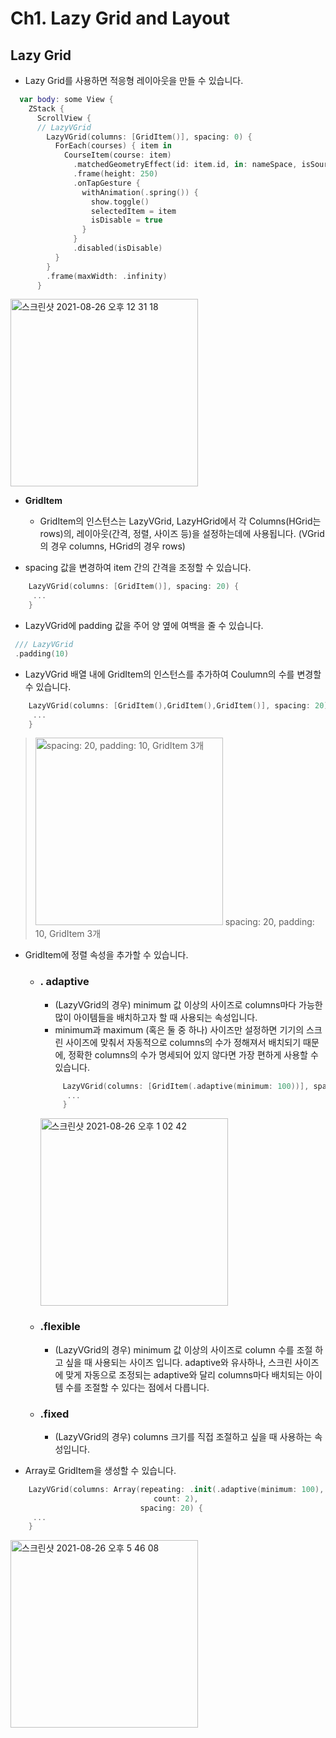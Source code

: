 # Ch1. Lazy Grid and Layout

## Lazy Grid
- Lazy Grid를 사용하면 적응형 레이아웃을 만들 수 있습니다.

```swift
  var body: some View {
    ZStack {
      ScrollView {
      // LazyVGrid
        LazyVGrid(columns: [GridItem()], spacing: 0) {
          ForEach(courses) { item in
            CourseItem(course: item)
              .matchedGeometryEffect(id: item.id, in: nameSpace, isSource: !show)
              .frame(height: 250)
              .onTapGesture {
                withAnimation(.spring()) {
                  show.toggle()
                  selectedItem = item
                  isDisable = true
                }
              }
              .disabled(isDisable)
          }
        }
        .frame(maxWidth: .infinity)
      }
```

<img width="300" alt="스크린샷 2021-08-26 오후 12 31 18" src="https://user-images.githubusercontent.com/59811450/130896090-b1c936fe-1f91-43f8-b23a-e7f71733382e.png">

- **GridItem**
  - GridItem의 인스턴스는 LazyVGrid, LazyHGrid에서 각 Columns(HGrid는 rows)의, 레이아웃(간격, 정렬, 사이즈 등)을 설정하는데에 사용됩니다. (VGrid의 경우 columns, HGrid의 경우 rows)

- spacing 값을 변경하여 item 간의 간격을 조정할 수 있습니다.
 ```swift
     LazyVGrid(columns: [GridItem()], spacing: 20) {
      ...
     }
 ```
- LazyVGrid에 padding 값을 주어 양 옆에 여백을 줄 수 있습니다.
 ```swift
  /// LazyVGrid
  .padding(10)
 ```
- LazyVGrid 배열 내에 GridItem의 인스턴스를 추가하여 Coulumn의 수를 변경할 수 있습니다.
 ```swift
     LazyVGrid(columns: [GridItem(),GridItem(),GridItem()], spacing: 20) {
      ...
     }
 ```
> <img width="300" alt="spacing: 20, padding: 10, GridItem 3개" src="https://user-images.githubusercontent.com/59811450/130897184-d13e8aaf-0034-4d4a-8418-e217df3ce34f.png">
> spacing: 20, padding: 10, GridItem 3개

- GridItem에 정렬 속성을 추가할 수 있습니다.
  - ### . adaptive
    -  (LazyVGrid의 경우) minimum 값 이상의 사이즈로 columns마다 가능한 많이 아이템들을 배치하고자 할 때 사용되는 속성입니다.
    -  minimum과 maximum (혹은 둘 중 하나) 사이즈만 설정하면 기기의 스크린 사이즈에 맞춰서 자동적으로 columns의 수가 정해져서 배치되기 때문에, 정확한 columns의 수가 명세되어 있지 않다면 가장 편하게 사용할 수 있습니다.
    ```swift
         LazyVGrid(columns: [GridItem(.adaptive(minimum: 100))], spacing: 20) {
          ...
         }
    ```
      <img width="300" alt="스크린샷 2021-08-26 오후 1 02 42" src="https://user-images.githubusercontent.com/59811450/130898670-772c234c-2a97-45c2-bb22-dd9d8f3c9cee.png">
    
  - ### .flexible
    - (LazyVGrid의 경우) minimum 값 이상의 사이즈로 column 수를 조절 하고 싶을 때 사용되는 사이즈 입니다. adaptive와 유사하나, 스크린 사이즈에 맞게 자동으로 조정되는 adaptive와 달리 columns마다 배치되는 아이템 수를 조절할 수 있다는 점에서 다릅니다.

  - ### .fixed
    - (LazyVGrid의 경우) columns 크기를 직접 조절하고 싶을 때 사용하는 속성입니다.

- Array로 GridItem을 생성할 수 있습니다. 
 ```swift
     LazyVGrid(columns: Array(repeating: .init(.adaptive(minimum: 100), spacing: 16),
                                 count: 2), 
                              spacing: 20) {
      ...
     }
 ```
 <img width="300" alt="스크린샷 2021-08-26 오후 5 46 08" src="https://user-images.githubusercontent.com/59811450/130931925-d09b9717-81d3-47f3-8c22-190b65c6e20a.png">
 
 
    
   

